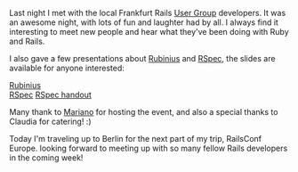 Last night I met with the local Frankfurt Rails [User Group](http://rug-rheinmain.de/) developers. It was an awesome night, with lots of fun and laughter had by all. I always find it interesting to meet new people and hear what they've been doing with Ruby and Rails.

I also gave a few presentations about [Rubinius](http://rubini.us/) and [RSpec](http://rspec.rubyforge.org/), the slides are available for anyone interested:

[Rubinius](/2007/9/12/rubinius.pdf)  
[RSpec](/2007/9/12/rspec.pdf)
[RSpec handout](/2007/9/12/rspec_handout.pdf)

Many thank to [Mariano](http://claudia-und-mariano.net/) for hosting the event, and also a special thanks to Claudia for catering! :)

Today I'm traveling up to Berlin for the next part of my trip, RailsConf Europe. looking forward to meeting up with so many fellow Rails developers in the coming week!